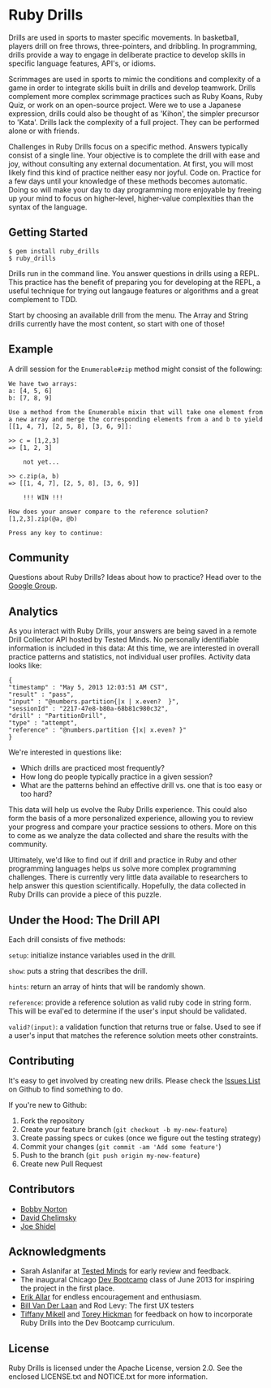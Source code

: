 # Ruby Drills

Drills are used in sports to master specific movements. In basketball, players drill on free throws, three-pointers, and dribbling. In programming, drills provide a way to engage in deliberate practice
to develop skills in specific language features, API's, or idioms.

Scrimmages are used in sports to mimic the conditions and complexity of a game in order to integrate skills built in drills and develop teamwork. Drills complement more complex scrimmage practices such as Ruby Koans, Ruby Quiz, or work on an open-source project. Were we to use a Japanese expression, drills could also be thought of as 'Kihon', the simpler precursor to 'Kata'. Drills lack the complexity of a full project. They can be performed alone or with friends.

Challenges in Ruby Drills focus on a specific method. Answers typically consist of a single line. Your objective is to complete the drill with ease and joy, without consulting any external documentation. At first, you will most likely find this kind of practice neither easy nor joyful. Code on. Practice for a few days until your knowledge of these methods becomes automatic. Doing so will make your day to day programming more enjoyable by freeing up your mind to focus on higher-level, higher-value complexities than the syntax of the language.

## Getting Started

    $ gem install ruby_drills
    $ ruby_drills

Drills run in the command line. You answer questions in drills using a REPL. This practice has the benefit of preparing you for developing at the REPL, a useful technique for trying out langauge features or algorithms and a great complement to TDD.

Start by choosing an available drill from the menu. The Array and String
drills currently have the most content, so start with one of those!

## Example

A drill session for the `Enumerable#zip` method might consist of the following:

    We have two arrays:
    a: [4, 5, 6]
    b: [7, 8, 9]

    Use a method from the Enumerable mixin that will take one element from
    a new array and merge the corresponding elements from a and b to yield
    [[1, 4, 7], [2, 5, 8], [3, 6, 9]]:

    >> c = [1,2,3]
    => [1, 2, 3]

        not yet...

    >> c.zip(a, b)
    => [[1, 4, 7], [2, 5, 8], [3, 6, 9]]

        !!! WIN !!!

    How does your answer compare to the reference solution?
    [1,2,3].zip(@a, @b)

    Press any key to continue:

## Community

Questions about Ruby Drills? Ideas about how to practice? Head over to the [Google Group](https://groups.google.com/forum/#!forum/ruby-drills).

## Analytics

As you interact with Ruby Drills, your answers are being saved in a remote Drill Collector API hosted by Tested Minds. No personally identifiable information is included in this data: At this time, we are interested in overall practice patterns and statistics, not individual user profiles. Activity data looks like:

    {
    "timestamp" : "May 5, 2013 12:03:51 AM CST",
    "result" : "pass",
    "input" : "@numbers.partition{|x | x.even?  }",
    "sessionId" : "2217-47e8-b80a-68b81c980c32",
    "drill" : "PartitionDrill",
    "type" : "attempt",
    "reference" : "@numbers.partition {|x| x.even? }"
    }

We're interested in questions like:

* Which drills are practiced most frequently?
* How long do people typically practice in a given session?
* What are the patterns behind an effective drill vs. one that is too easy or too hard?

This data will help us evolve the Ruby Drills experience. This could also form the basis of a more personalized experience, allowing you to review your progress and compare your practice sessions to others. More on this to come as we analyze the data collected and share the results with the community.

Ultimately, we'd like to find out if drill and practice in Ruby and other programming languages helps us solve more complex programming challenges. There is currently very little data available to researchers to help answer this question scientifically. Hopefully, the data collected in Ruby Drills can provide a piece of this puzzle.


## Under the Hood: The Drill API

Each drill consists of five methods:

`setup`: initialize instance variables used in the drill.

`show`: puts a string that describes the drill.

`hints`: return an array of hints that will be randomly shown.

`reference`: provide a reference solution as valid ruby code in string form. This will be eval'ed to determine if the user's input should be validated.

`valid?(input)`: a validation function that returns true or false. Used to see if a user's input that matches the reference solution meets other constraints.

## Contributing

It's easy to get involved by creating new drills. Please check the [Issues List](http://github.com/bobbyno/ruby_drills/issues) on Github to find something to do.

If you're new to Github:

1. Fork the repository
2. Create your feature branch (`git checkout -b my-new-feature`)
3. Create passing specs or cukes (once we figure out the testing strategy)
4. Commit your changes (`git commit -am 'Add some feature'`)
5. Push to the branch (`git push origin my-new-feature`)
6. Create new Pull Request

## Contributors

* [Bobby Norton](https://twitter.com/bobbynorton)
* [David Chelimsky](https://twitter.com/dchelimsky)
* [Joe Shidel](https://github.com/shidel-dev)

## Acknowledgments

* Sarah Aslanifar at [Tested Minds](http://literate.ly) for early review and feedback.
* The inaugural Chicago [Dev Bootcamp](http://devbootcamp.com) class of June 2013 for inspiring the project in the first place.
* [Erik Allar](https://twitter.com/allareri) for endless encouragement and enthusiasm.
* [Bill Van Der Laan](https://twitter.com/Vanderln) and Rod Levy: The first UX testers
* [Tiffany Mikell](https://twitter.com/mikellsolution) and [Torey Hickman](https://twitter.com/toreyhickman) for feedback on how to incorporate Ruby Drills into the Dev Bootcamp curriculum.

## License

Ruby Drills is licensed under the Apache License, version 2.0. See the enclosed LICENSE.txt and NOTICE.txt for more information.
